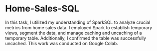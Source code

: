 # Home-Sales-SQL

In this task, I utilized my understanding of SparkSQL to analyze crucial metrics from home sales data. I employed Spark to establish temporary views, segment the data, and manage caching and uncaching of a temporary table. Additionally, I confirmed the table was successfully uncached. This work was conducted on Google Colab.
